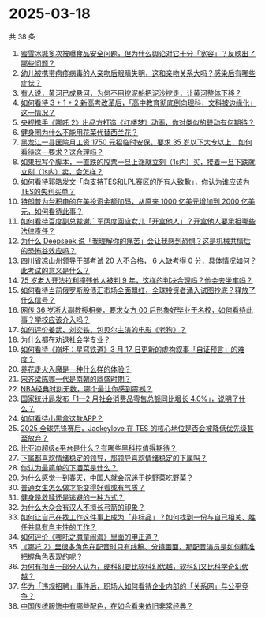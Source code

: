 # 2025-03-18

共 38 条

<!-- BEGIN -->
<!-- 最后更新时间 Tue Mar 18 2025 01:00:32 GMT+0800 (China Standard Time) -->

1. [蜜雪冰城多次被曝食品安全问题，但为什么舆论对它十分「宽容」？反映出了哪些问题？](https://www.zhihu.com/question/15177193377)
1. [幼儿被携带疱疹病毒的人亲吻后眼睛失明，这和亲吻关系大吗？感染后有哪些症状？](https://www.zhihu.com/question/15130519173)
1. [有人说，黄河已成悬河，为何不用挖泥船把泥沙挖走，让黄河整体下移？](https://www.zhihu.com/question/12718458871)
1. [如何看待 3 + 1 + 2 新高考改革后，「高中教育彻底倒向理科，文科被边缘化」这一情况？](https://www.zhihu.com/question/15180997737)
1. [央视携手《哪吒 2》出品方打造《红楼梦》动画，你对类似的联动有何期待？](https://www.zhihu.com/question/14741812503)
1. [健身圈为什么不能用花菜代替西兰花？](https://www.zhihu.com/question/14768381995)
1. [黑龙江一县医院月工资 1750 元招临时安保，要求 35 岁以下大专以上，如何看待这一要求？这合理吗？](https://www.zhihu.com/question/15177426906)
1. [如果我写个脚本，一直跌的股票一旦上涨就立刻（1s内）买，接着一旦下跌就立刻（1s内）卖，会怎样？](https://www.zhihu.com/question/14788005414)
1. [如何看待郭皓发文「向支持TES和LPL赛区的所有人致歉」，你认为谁应该为TES的失利买单？](https://www.zhihu.com/question/15212059539)
1. [特朗普为台积电的在美投资金额加码，从原来 1000 亿美元增加到 2000 亿美元，如何看待此事？](https://www.zhihu.com/question/15186836034)
1. [如何看待百度副总裁谢广军两度回应女儿「开盒他人」？开盒他人要承担哪些法律责任？](https://www.zhihu.com/question/15203312512)
1. [为什么 Deepseek 说「我理解你的痛苦」会让我感到恐惧？这是机械共情后的恐怖谷效应吗？](https://www.zhihu.com/question/13321480250)
1. [四川省凉山州领导干部考试 20 人不合格， 6 人缺考得 0 分，具体情况如何？此考试的意义是什么？](https://www.zhihu.com/question/15153946775)
1. [75 岁老人开法拉利撞残他人被判 9 年，这样的判决合理吗？他会去坐牢吗？](https://www.zhihu.com/question/15113302596)
1. [如何看待当前俄罗斯股债汇市场全面飘红，全球投资者涌入试图抄底？释放了什么信号？](https://www.zhihu.com/question/14910471703)
1. [网传 36 岁浙大副教授相亲，要求女方 00 后形象好毕业于名校，如何看待此事？学校应该介入吗？](https://www.zhihu.com/question/15195695402)
1. [如何评价姜武、刘奕铁、包贝尔主演的电影《老狗》？](https://www.zhihu.com/question/14874752775)
1. [为什么都在劝退社会学专业？](https://www.zhihu.com/question/14915930385)
1. [如何看待《崩坏：星穹铁道》3 月 17 日更新的虚构叙事「自证预言」的难度？](https://www.zhihu.com/question/1884862918866219800)
1. [养花走火入魔是一种什么样的体验？](https://www.zhihu.com/question/57358673)
1. [宋齐梁陈哪一代是南朝的鼎盛时期？](https://www.zhihu.com/question/20378471)
1. [NBA经典时刻无数，哪个最让你感到震撼？](https://www.zhihu.com/question/430640896)
1. [国家统计局发布「1—2 月社会消费品零售总额同比增长 4.0%」，说明了什么？](https://www.zhihu.com/question/15167749602)
1. [如何看待小黑盒这款APP？](https://www.zhihu.com/question/269342720)
1. [2025 全球先锋赛后，Jackeylove 在 TES 的核心地位是否会被降低优先级甚至放弃？](https://www.zhihu.com/question/15056885943)
1. [比亚迪超级e平台是什么？有哪些黑科技值得期待？](https://www.zhihu.com/question/15198264325)
1. [下属都喜欢情绪稳定的领导，那领导喜欢情绪稳定的下属吗？](https://www.zhihu.com/question/14911466615)
1. [你认为最简单的下酒菜是什么？](https://www.zhihu.com/question/664680497)
1. [为什么感觉一到春天，中国人就会沉迷于挖野菜吃野菜？](https://www.zhihu.com/question/14603139271)
1. [普通女生怎么做才能变得好看或有气质？](https://www.zhihu.com/question/13965013708)
1. [健身是救赎还是逃避的一种方式？](https://www.zhihu.com/question/14817042641)
1. [为什么大众会有汉人不擅长弓箭的印象？](https://www.zhihu.com/question/14988950390)
1. [如何让自己在找工作这件事上成为「非标品」？如何找到一份与自己相关、胜任并具有自主性的工作？](https://www.zhihu.com/question/14766780422)
1. [如何评价《哪吒之魔童闹海》里面的申正道？](https://www.zhihu.com/question/11256446915)
1. [《哪吒 2》里很多角色在配音时只有线稿、分镜画面，那配音演员是如何精准把握角色表现的呢？](https://www.zhihu.com/question/14219931715)
1. [为何有相当一部分人认为，硬科幻要比软科幻优越，软科幻又比科学奇幻优越？](https://www.zhihu.com/question/14905813427)
1. [华为「违规招聘」事件后，职场人如何看待企业内部的「关系网」与公平竞争？](https://www.zhihu.com/question/14754188287)
1. [中国传统服饰中有哪些配色，在如今看来依旧非常经典？](https://www.zhihu.com/question/13545340683)

<!-- END -->
